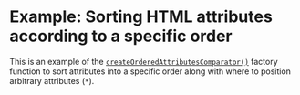 # Example: Sorting HTML attributes according to a specific order

This is an example of the [`createOrderedAttributesComparator()`][sort-ordered-attributes]
factory function to sort attributes into a specific order along with where to
position arbitrary attributes (`*`).

[sort-ordered-attributes]: /src/lib/sort/sort-ordered-attributes.ts
